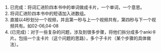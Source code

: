 1. 已完成：将词汇进阶四本书中的单词做成卡片，一个单词，一个意思。
2. 将词汇进阶四本书中的短语加入进数组。
3. 直接以4秒划分一个视频，并且第一秒与上一个视频共有，第四秒与下一个视频共有。如02-06,04-08
4. (已完成)：对于一些复杂的问题，涉及到很多步骤，将他们拆分成多个anki卡片。包括一个主卡片（这个问题的思路），多个子卡片（某个步骤的具体做法）。